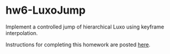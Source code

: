 # hw6-LuxoJump
Implement a controlled jump of hierarchical Luxo using keyframe interpolation. 

Instructions for completing this homework are posted [here](https://csc-vu.github.io/classes/csc4300/hw/hw06-LuxoJump/hw6-instr.html). 
